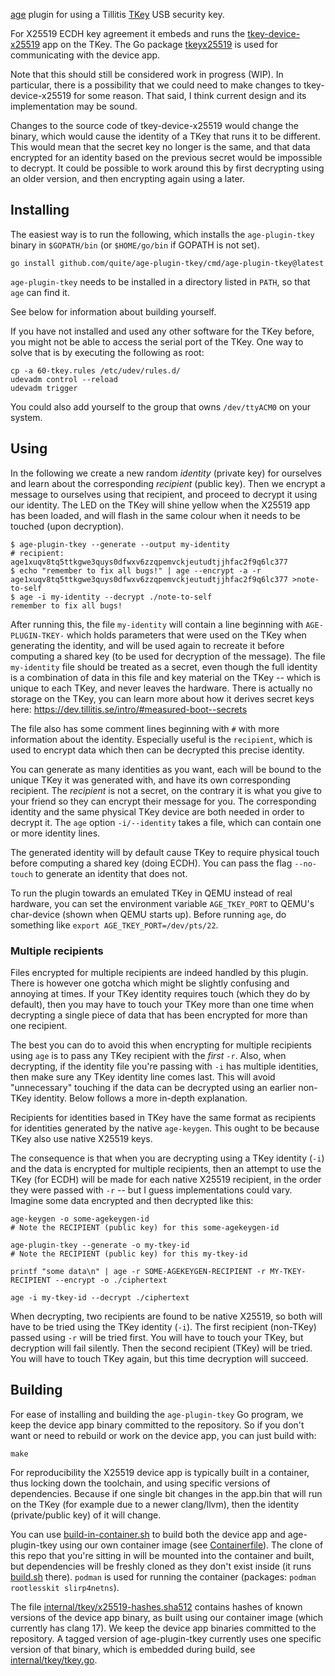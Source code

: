 [age](https://github.com/FiloSottile/age) plugin for using a Tillitis
[TKey](https://github.com/tillitis/tillitis-key1) USB security key.

For X25519 ECDH key agreement it embeds and runs the
[tkey-device-x25519](https://github.com/quite/tkey-device-x25519) app
on the TKey. The Go package
[tkeyx25519](https://github.com/quite/tkeyx25519) is used for
communicating with the device app.

Note that this should still be considered work in progress (WIP). In
particular, there is a possibility that we could need to make changes
to tkey-device-x25519 for some reason. That said, I think current
design and its implementation may be sound.

Changes to the source code of tkey-device-x25519 would change the
binary, which would cause the identity of a TKey that runs it to be
different. This would mean that the secret key no longer is the same,
and that data encrypted for an identity based on the previous secret
would be impossible to decrypt. It could be possible to work around
this by first decrypting using an older version, and then encrypting
again using a later.

## Installing

The easiest way is to run the following, which installs the
`age-plugin-tkey` binary in `$GOPATH/bin` (or `$HOME/go/bin` if GOPATH
is not set).

```
go install github.com/quite/age-plugin-tkey/cmd/age-plugin-tkey@latest
```

`age-plugin-tkey` needs to be installed in a directory listed in
`PATH`, so that `age` can find it.

See below for information about building yourself.

If you have not installed and used any other software for the TKey
before, you might not be able to access the serial port of the TKey.
One way to solve that is by executing the following as root:

```
cp -a 60-tkey.rules /etc/udev/rules.d/
udevadm control --reload
udevadm trigger
```

You could also add yourself to the group that owns `/dev/ttyACM0` on
your system.

## Using

In the following we create a new random *identity* (private key) for
ourselves and learn about the corresponding *recipient* (public key).
Then we encrypt a message to ourselves using that recipient, and
proceed to decrypt it using our identity. The LED on the TKey will
shine yellow when the X25519 app has been loaded, and will flash in
the same colour when it needs to be touched (upon decryption).

```
$ age-plugin-tkey --generate --output my-identity
# recipient: age1xuqv8tq5ttkgwe3quys0dfwxv6zzqpemvckjeutudtjjhfac2f9q6lc377
$ echo "remember to fix all bugs!" | age --encrypt -a -r age1xuqv8tq5ttkgwe3quys0dfwxv6zzqpemvckjeutudtjjhfac2f9q6lc377 >note-to-self
$ age -i my-identity --decrypt ./note-to-self
remember to fix all bugs!
```

After running this, the file `my-identity` will contain a line
beginning with `AGE-PLUGIN-TKEY-` which holds parameters that were
used on the TKey when generating the identity, and will be used again
to recreate it before computing a shared key (to be used for
decryption of the message). The file `my-identity` file should be
treated as a secret, even though the full identity is a combination of
data in this file and key material on the TKey -- which is unique to
each TKey, and never leaves the hardware. There is actually no storage
on the TKey, you can learn more about how it derives secret keys here:
https://dev.tillitis.se/intro/#measured-boot--secrets

The file also has some comment lines beginning with `#` with more
information about the identity. Especially useful is the `recipient`,
which is used to encrypt data which then can be decrypted this precise
identity.

You can generate as many identities as you want, each will be bound to
the unique TKey it was generated with, and have its own corresponding
recipient. The *recipient* is not a secret, on the contrary it is what
you give to your friend so they can encrypt their message for you. The
corresponding identity and the same physical TKey device are both
needed in order to decrypt it. The `age` option `-i/--identity` takes
a file, which can contain one or more identity lines.

The generated identity will by default cause TKey to require physical
touch before computing a shared key (doing ECDH). You can pass the
flag `--no-touch` to generate an identity that does not.

To run the plugin towards an emulated TKey in QEMU instead of real
hardware, you can set the environment variable `AGE_TKEY_PORT` to
QEMU's char-device (shown when QEMU starts up). Before running `age`,
do something like `export AGE_TKEY_PORT=/dev/pts/22`.

### Multiple recipients

Files encrypted for multiple recipients are indeed handled by this
plugin. There is however one gotcha which might be slightly confusing
and annoying at times. If your TKey identity requires touch (which
they do by default), then you may have to touch your TKey more than
one time when decrypting a single piece of data that has been
encrypted for more than one recipient.

The best you can do to avoid this when encrypting for multiple
recipients using `age` is to pass any TKey recipient with the *first*
`-r`. Also, when decrypting, if the identity file you're passing with
`-i` has multiple identities, then make sure any TKey identity line
comes last. This will avoid "unnecessary" touching if the data can be
decrypted using an earlier non-TKey identity. Below follows a more
in-depth explanation.

Recipients for identities based in TKey have the same format as
recipients for identities generated by the native `age-keygen`. This
ought to be because TKey also use native X25519 keys.

The consequence is that when you are decrypting using a TKey identity
(`-i`) and the data is encrypted for multiple recipients, then an
attempt to use the TKey (for ECDH) will be made for each native X25519
recipient, in the order they were passed with `-r` -- but I guess
implementations could vary. Imagine some data encrypted and then
decrypted like this:

```
age-keygen -o some-agekeygen-id
# Note the RECIPIENT (public key) for this some-agekeygen-id

age-plugin-tkey --generate -o my-tkey-id
# Note the RECIPIENT (public key) for this my-tkey-id

printf "some data\n" | age -r SOME-AGEKEYGEN-RECIPIENT -r MY-TKEY-RECIPIENT --encrypt -o ./ciphertext

age -i my-tkey-id --decrypt ./ciphertext
```

When decrypting, two recipients are found to be native X25519, so both
will have to be tried using the TKey identity (`-i`). The first
recipient (non-TKey) passed using `-r` will be tried first. You will
have to touch your TKey, but decryption will fail silently. Then the
second recipient (TKey) will be tried. You will have to touch TKey
again, but this time decryption will succeed.

## Building

For ease of installing and building the `age-plugin-tkey` Go program, we
keep the device app binary committed to the repository. So if you
don't want or need to rebuild or work on the device app, you can just
build with:

```
make
```

For reproducibility the X25519 device app is typically built in a
container, thus locking down the toolchain, and using specific
versions of dependencies. Because if one single bit changes in the
app.bin that will run on the TKey (for example due to a newer
clang/llvm), then the identity (private/public key) of it will change.

You can use [build-in-container.sh](build-in-container.sh) to build
both the device app and age-plugin-tkey using our own container image
(see [Containerfile](Containerfile)). The clone of this repo that
you're sitting in will be mounted into the container and built, but
dependencies will be freshly cloned as they don't exist inside (it
runs [build.sh](build.sh) there). `podman` is used for running the
container (packages: `podman rootlesskit slirp4netns`).

The file
[internal/tkey/x25519-hashes.sha512](internal/tkey/x25519-hashes.sha512)
contains hashes of known versions of the device app binary, as built
using our container image (which currently has clang 17). We keep the
device app binaries committed to the repository. A tagged version of
age-plugin-tkey currently uses one specific version of that binary,
which is embedded during build, see
[internal/tkey/tkey.go](internal/tkey/tkey.go).
